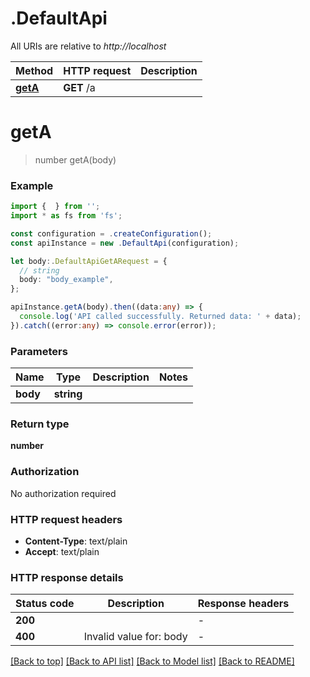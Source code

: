 # .DefaultApi

All URIs are relative to *http://localhost*

Method | HTTP request | Description
------------- | ------------- | -------------
[**getA**](DefaultApi.md#getA) | **GET** /a | 


# **getA**
> number getA(body)


### Example


```typescript
import {  } from '';
import * as fs from 'fs';

const configuration = .createConfiguration();
const apiInstance = new .DefaultApi(configuration);

let body:.DefaultApiGetARequest = {
  // string
  body: "body_example",
};

apiInstance.getA(body).then((data:any) => {
  console.log('API called successfully. Returned data: ' + data);
}).catch((error:any) => console.error(error));
```


### Parameters

Name | Type | Description  | Notes
------------- | ------------- | ------------- | -------------
 **body** | **string**|  |


### Return type

**number**

### Authorization

No authorization required

### HTTP request headers

 - **Content-Type**: text/plain
 - **Accept**: text/plain


### HTTP response details
| Status code | Description | Response headers |
|-------------|-------------|------------------|
**200** |  |  -  |
**400** | Invalid value for: body |  -  |

[[Back to top]](#) [[Back to API list]](README.md#documentation-for-api-endpoints) [[Back to Model list]](README.md#documentation-for-models) [[Back to README]](README.md)


